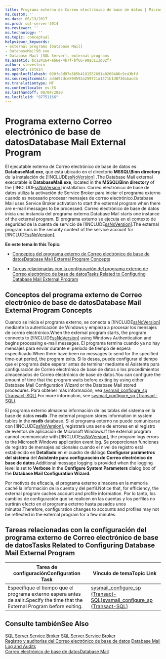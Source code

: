 ```yaml
---
title: Programa externo de Correo electrónico de base de datos | Microsoft Docs
ms.custom: ''
ms.date: 06/13/2017
ms.prod: sql-server-2014
ms.reviewer: ''
ms.technology: ''
ms.topic: conceptual
helpviewer_keywords:
- external programs [Database Mail]
- DatabaseMail90.exe
- Database Mail [SQL Server], external programs
ms.assetid: bc124164-eb6e-4b7f-bf66-98a3113d02f7
author: stevestein
ms.author: sstein
ms.openlocfilehash: 698fc8d97a565b4181552691a0260486c9c43bfd
ms.sourcegitcommit: ad4d92dce894592a259721a1571b1d8736abacdb
ms.translationtype: MT
ms.contentlocale: es-ES
ms.lasthandoff: 08/04/2020
ms.locfileid: "87751166"
---
```

# <a name="database-mail-external-program"></a><span data-ttu-id="22f37-102">Programa externo Correo electrónico de base de datos</span><span class="sxs-lookup"><span data-stu-id="22f37-102">Database Mail External Program</span></span>
  <span data-ttu-id="22f37-103">El ejecutable externo de Correo electrónico de base de datos es **DatabaseMail.exe**, que está ubicado en el directorio **MSSQL\Binn directory** de la instalación de [!INCLUDE[ssNoVersion](../../includes/ssnoversion-md.md)] .</span><span class="sxs-lookup"><span data-stu-id="22f37-103">The Database Mail external executable is **DatabaseMail.exe**, located in the **MSSQL\Binn directory** of the [!INCLUDE[ssNoVersion](../../includes/ssnoversion-md.md)] installation.</span></span> <span data-ttu-id="22f37-104">Correo electrónico de base de datos utiliza la activación de Service Broker para iniciar el programa externo cuando es necesario procesar mensajes de correo electrónico.</span><span class="sxs-lookup"><span data-stu-id="22f37-104">Database Mail uses Service Broker activation to start the external program when there are e-mail messages to be processed.</span></span> <span data-ttu-id="22f37-105">Correo electrónico de base de datos inicia una instancia del programa externo.</span><span class="sxs-lookup"><span data-stu-id="22f37-105">Database Mail starts one instance of the external program.</span></span> <span data-ttu-id="22f37-106">El programa externo se ejecuta en el contexto de seguridad de la cuenta de servicio de [!INCLUDE[ssNoVersion](../../includes/ssnoversion-md.md)].</span><span class="sxs-lookup"><span data-stu-id="22f37-106">The external program runs in the security context of the service account for [!INCLUDE[ssNoVersion](../../includes/ssnoversion-md.md)].</span></span>  
  
 <span data-ttu-id="22f37-107">**En este tema:**</span><span class="sxs-lookup"><span data-stu-id="22f37-107">**In this Topic:**</span></span>  
  
-   [<span data-ttu-id="22f37-108">Conceptos del programa externo de Correo electrónico de base de datos</span><span class="sxs-lookup"><span data-stu-id="22f37-108">Database Mail External Program Concepts</span></span>](#ComponentsAndConcepts)  
  
-   [<span data-ttu-id="22f37-109">Tareas relacionadas con la configuración del programa externo de Correo electrónico de base de datos</span><span class="sxs-lookup"><span data-stu-id="22f37-109">Tasks Related to Configuring Database Mail External Program</span></span>](#RelatedTasks)  
  
##  <a name="database-mail-external-program-concepts"></a><a name="ComponentsAndConcepts"></a> <span data-ttu-id="22f37-110">Conceptos del programa externo de Correo electrónico de base de datos</span><span class="sxs-lookup"><span data-stu-id="22f37-110">Database Mail External Program Concepts</span></span>  
 <span data-ttu-id="22f37-111">Cuando se inicia el programa externo, se conecta a [!INCLUDE[ssNoVersion](../../includes/ssnoversion-md.md)] mediante la autenticación de Windows y empieza a procesar los mensajes de correo electrónico.</span><span class="sxs-lookup"><span data-stu-id="22f37-111">When the external program starts, the program connects to [!INCLUDE[ssNoVersion](../../includes/ssnoversion-md.md)] using Windows Authentication and begins processing e-mail messages.</span></span> <span data-ttu-id="22f37-112">El programa termina cuando ya no hay mensajes para enviar durante el período de tiempo de espera especificado.</span><span class="sxs-lookup"><span data-stu-id="22f37-112">When there have been no messages to send for the specified time-out period, the program exits.</span></span> <span data-ttu-id="22f37-113">Si lo desea, puede configurar el tiempo que el programa debe esperar antes de terminar mediante el Asistente para configuración de Correo electrónico de base de datos o los procedimientos almacenados de Correo electrónico de base de datos.</span><span class="sxs-lookup"><span data-stu-id="22f37-113">You can configure the amount of time that the program waits before exiting by using either Database Mail Configuration Wizard or the Database Mail stored procedures.</span></span> <span data-ttu-id="22f37-114">Para obtener más información, vea [sysmail_configure_sp &#40;Transact-SQL&#41;](/sql/relational-databases/system-stored-procedures/sysmail-configure-sp-transact-sql).</span><span class="sxs-lookup"><span data-stu-id="22f37-114">For more information, see [sysmail_configure_sp &#40;Transact-SQL&#41;](/sql/relational-databases/system-stored-procedures/sysmail-configure-sp-transact-sql).</span></span>  
  
 <span data-ttu-id="22f37-115">El programa externo almacena información de las tablas del sistema en la base de datos **msdb** .</span><span class="sxs-lookup"><span data-stu-id="22f37-115">The external program stores information in system tables in the **msdb** database.</span></span> <span data-ttu-id="22f37-116">Si el programa externo no puede comunicarse con [!INCLUDE[ssNoVersion](../../includes/ssnoversion-md.md)], registrará una serie de errores en el registro de eventos de aplicación de Microsoft Windows.</span><span class="sxs-lookup"><span data-stu-id="22f37-116">If the external program cannot communicate with [!INCLUDE[ssNoVersion](../../includes/ssnoversion-md.md)], the program logs errors to the Microsoft Windows application event log.</span></span> <span data-ttu-id="22f37-117">Se proporcionan funciones de registro de mensajes adicionales cuando el nivel de registro está establecido en **Detallado** en el cuadro de diálogo **Configurar parámetros del sistema** del **Asistente para configuración de Correo electrónico de base de datos**.</span><span class="sxs-lookup"><span data-stu-id="22f37-117">Additional message logging is provided when the logging level is set to **Verbose** in the **Configure System Parameters** dialog box of the **Database Mail Configuration Wizard**.</span></span>  
  
 <span data-ttu-id="22f37-118">Por motivos de eficacia, el programa externo almacena en la memoria caché la información de la cuenta y del perfil.</span><span class="sxs-lookup"><span data-stu-id="22f37-118">Notice that, for efficiency, the external program caches account and profile information.</span></span> <span data-ttu-id="22f37-119">Por lo tanto, los cambios de configuración que se realicen en las cuentas y los perfiles no surtirán efecto en el programa externo hasta pasados unos minutos.</span><span class="sxs-lookup"><span data-stu-id="22f37-119">Therefore, configuration changes to accounts and profiles may not be reflected in the external program for a few minutes.</span></span>  
  
##  <a name="tasks-related-to-configuring-database-mail-external-program"></a><a name="RelatedTasks"></a> <span data-ttu-id="22f37-120">Tareas relacionadas con la configuración del programa externo de Correo electrónico de base de datos</span><span class="sxs-lookup"><span data-stu-id="22f37-120">Tasks Related to Configuring Database Mail External Program</span></span>  
  
|<span data-ttu-id="22f37-121">Tarea de configuración</span><span class="sxs-lookup"><span data-stu-id="22f37-121">Configuration Task</span></span>|<span data-ttu-id="22f37-122">Vínculo de tema</span><span class="sxs-lookup"><span data-stu-id="22f37-122">Topic Link</span></span>|  
|------------------------|----------------|  
|<span data-ttu-id="22f37-123">Especifique el tiempo que el programa externo espera antes de salir.</span><span class="sxs-lookup"><span data-stu-id="22f37-123">Specify the time that the External Program before exiting.</span></span>|[<span data-ttu-id="22f37-124">sysmail_configure_sp &#40;Transact-SQL&#41;</span><span class="sxs-lookup"><span data-stu-id="22f37-124">sysmail_configure_sp &#40;Transact-SQL&#41;</span></span>](/sql/relational-databases/system-stored-procedures/sysmail-configure-sp-transact-sql)|  
  
## <a name="see-also"></a><span data-ttu-id="22f37-125">Consulte también</span><span class="sxs-lookup"><span data-stu-id="22f37-125">See Also</span></span>  
 <span data-ttu-id="22f37-126">[SQL Server Service Broker](../../database-engine/configure-windows/sql-server-service-broker.md) </span><span class="sxs-lookup"><span data-stu-id="22f37-126">[SQL Server Service Broker](../../database-engine/configure-windows/sql-server-service-broker.md) </span></span>  
 <span data-ttu-id="22f37-127">[Registro y auditorías del Correo electrónico de base de datos](database-mail-log-and-audits.md) </span><span class="sxs-lookup"><span data-stu-id="22f37-127">[Database Mail Log and Audits](database-mail-log-and-audits.md) </span></span>  
 [<span data-ttu-id="22f37-128">Correo electrónico de base de datos</span><span class="sxs-lookup"><span data-stu-id="22f37-128">Database Mail</span></span>](database-mail.md)  
  
  
